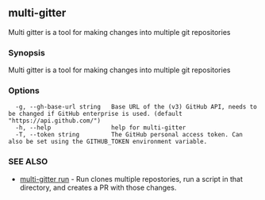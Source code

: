 ## multi-gitter

Multi gitter is a tool for making changes into multiple git repositories

### Synopsis

Multi gitter is a tool for making changes into multiple git repositories

### Options

```
  -g, --gh-base-url string   Base URL of the (v3) GitHub API, needs to be changed if GitHub enterprise is used. (default "https://api.github.com/")
  -h, --help                 help for multi-gitter
  -T, --token string         The GitHub personal access token. Can also be set using the GITHUB_TOKEN environment variable.
```

### SEE ALSO

* [multi-gitter run](multi-gitter_run.md)	 - Run clones multiple repostories, run a script in that directory, and creates a PR with those changes.

